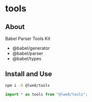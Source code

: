 # tools

## About

Babel Parser Tools Kit

- @babel/generator
- @babel/parser
- @babel/types

## Install and Use

```bash
npm i -D @lwe8/tools
```

```js
import * as tools from "@lwe8/tools";
```
